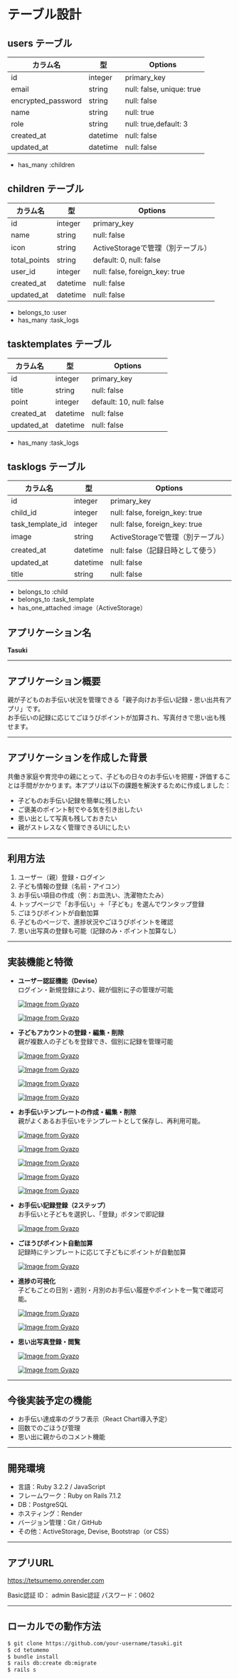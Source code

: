 # テーブル設計

## users テーブル

| カラム名             | 型       | Options                         |
|----------------------|----------|----------------------------------|
| id                   | integer  | primary_key                     |
| email                | string   | null: false, unique: true       |
| encrypted_password   | string   | null: false                     |
| name                 | string   | null: true                      |
| role                 | string   | null: true,default: 3           |
| created_at           | datetime | null: false                     |
| updated_at           | datetime | null: false                     |

- has_many :children

## children テーブル

| カラム名  | 型       | Options                             |
|-----------|----------|--------------------------------------|
| id        | integer  | primary_key                         |
| name      | string   | null: false                         |
| icon      | string   | ActiveStorageで管理（別テーブル）   |
| total_points | string   | default: 0, null: false          |
| user_id   | integer  | null: false, foreign_key: true      |
| created_at | datetime | null: false                        |
| updated_at | datetime | null: false                        |

- belongs_to :user
- has_many :task_logs

##  tasktemplates テーブル

| カラム名 | 型       | Options                        |
|----------|----------|-------------------------------|
| id       | integer  | primary_key                  |
| title    | string   | null: false                  |
| point    | integer  | default: 10, null: false     |
| created_at | datetime | null: false                |
| updated_at | datetime | null: false                |

- has_many :task_logs

##  tasklogs テーブル

| カラム名           | 型       | Options                                 |
|--------------------|----------|------------------------------------------|
| id                 | integer  | primary_key                             |
| child_id           | integer  | null: false, foreign_key: true          |
| task_template_id   | integer  | null: false, foreign_key: true          |
| image              | string   | ActiveStorageで管理（別テーブル）       |
| created_at         | datetime | null: false（記録日時として使う）       |
| updated_at         | datetime | null: false                             |
| title              | string   | null: false                                       |
- belongs_to :child
- belongs_to :task_template
- has_one_attached :image（ActiveStorage） 

## アプリケーション名

**Tasuki**

---

## アプリケーション概要

親が子どものお手伝い状況を管理できる「親子向けお手伝い記録・思い出共有アプリ」です。  
お手伝いの記録に応じてごほうびポイントが加算され、写真付きで思い出も残せます。

---

## アプリケーションを作成した背景

共働き家庭や育児中の親にとって、子どもの日々のお手伝いを把握・評価することは手間がかかります。本アプリは以下の課題を解決するために作成しました：

- 子どものお手伝い記録を簡単に残したい
- ご褒美のポイント制でやる気を引き出したい
- 思い出として写真も残しておきたい
- 親がストレスなく管理できるUIにしたい

---

## 利用方法

1. ユーザー（親）登録・ログイン
2. 子ども情報の登録（名前・アイコン）
3. お手伝い項目の作成（例：お皿洗い、洗濯物たたみ）
4. トップページで「お手伝い」＋「子ども」を選んでワンタップ登録
5. ごほうびポイントが自動加算
6. 子どものページで、進捗状況やごほうびポイントを確認
7. 思い出写真の登録も可能（記録のみ・ポイント加算なし）

---

## 実装機能と特徴

- **ユーザー認証機能（Devise）**  
  ログイン・新規登録により、親が個別に子の管理が可能
  
  <!-- 新規登録 -->
  [![Image from Gyazo](https://i.gyazo.com/c197a2c48c4a5da6b67aecf02d104539.gif)](https://gyazo.com/c197a2c48c4a5da6b67aecf02d104539)
  
  <!-- ログイン -->
  [![Image from Gyazo](https://i.gyazo.com/bd5b971bacea73e2b853a0353780dbe4.gif)](https://gyazo.com/bd5b971bacea73e2b853a0353780dbe4)

- **子どもアカウントの登録・編集・削除**  
  親が複数人の子どもを登録でき、個別に記録を管理可能

  <!-- 新規登録１ -->
  [![Image from Gyazo](https://i.gyazo.com/93f0f5975b8bf9640628c09608697e9f.gif)](https://gyazo.com/93f0f5975b8bf9640628c09608697e9f)
  
  <!-- 新規登録２ -->
  [![Image from Gyazo](https://i.gyazo.com/cff719bb6c1aa89a27e53a43f92d1d8c.gif)](https://gyazo.com/cff719bb6c1aa89a27e53a43f92d1d8c)
  
  <!-- 編集 -->
  [![Image from Gyazo](https://i.gyazo.com/bd6ee4eebf3cc745acf5afc6347ef47f.gif)](https://gyazo.com/bd6ee4eebf3cc745acf5afc6347ef47f)
  
  <!-- 削除 -->
  [![Image from Gyazo](https://i.gyazo.com/ef7a1389d1c0a42e33a1045ba5bd91a3.gif)](https://gyazo.com/ef7a1389d1c0a42e33a1045ba5bd91a3)
  
- **お手伝いテンプレートの作成・編集・削除**  
  親がよくあるお手伝いをテンプレートとして保存し、再利用可能。

  <!-- 新規作成１ -->
  [![Image from Gyazo](https://i.gyazo.com/0204cedb7dd1d2b307acd2309164edcd.gif)](https://gyazo.com/0204cedb7dd1d2b307acd2309164edcd)
  
  <!-- 作成２ -->
  [![Image from Gyazo](https://i.gyazo.com/5b27dc639f37c3fc3d929e422918d104.gif)](https://gyazo.com/5b27dc639f37c3fc3d929e422918d104)
  
  <!-- 編集１ -->
  [![Image from Gyazo](https://i.gyazo.com/17ad4023b299bf5ef5f52b98eb5bb792.gif)](https://gyazo.com/17ad4023b299bf5ef5f52b98eb5bb792)
  
  <!-- 編集２ -->
  [![Image from Gyazo](https://i.gyazo.com/727a2cb6fbb4111660c0914bdbd5eff7.gif)](https://gyazo.com/727a2cb6fbb4111660c0914bdbd5eff7)
  
  <!-- 削除 -->
  [![Image from Gyazo](https://i.gyazo.com/42c13084306faa95c5835fa03c6a1e02.gif)](https://gyazo.com/42c13084306faa95c5835fa03c6a1e02)
  

- **お手伝い記録登録（2ステップ）**  
  お手伝いと子どもを選択し、「登録」ボタンで即記録

  [![Image from Gyazo](https://i.gyazo.com/29946321c13ef45c3a3f02d06ec5e68f.gif)](https://gyazo.com/29946321c13ef45c3a3f02d06ec5e68f)
  
- **ごほうびポイント自動加算**  
  記録時にテンプレートに応じて子どもにポイントが自動加算

  [![Image from Gyazo](https://i.gyazo.com/870153b02c12fff239ed9f2f6f2d37af.gif)](https://gyazo.com/870153b02c12fff239ed9f2f6f2d37af)
  
- **進捗の可視化**  
  子どもごとの日別・週別・月別のお手伝い履歴やポイントを一覧で確認可能。

  <!-- 日別・週別・月別の表示 -->
  [![Image from Gyazo](https://i.gyazo.com/58648cb59e7559a2a2384eb17790cc41.gif)](https://gyazo.com/58648cb59e7559a2a2384eb17790cc41)

  <!-- 子別の表示 -->
  [![Image from Gyazo](https://i.gyazo.com/79c66429c964fdfd57fb99c1fa2a847b.gif)](https://gyazo.com/79c66429c964fdfd57fb99c1fa2a847b)

- **思い出写真登録・閲覧**  

  <!-- お手伝いに関連して写真を登録 -->
  [![Image from Gyazo](https://i.gyazo.com/a9b193a54df4ddf899f8fdffd6238576.gif)](https://gyazo.com/a9b193a54df4ddf899f8fdffd6238576)

  <!-- アルバム形式で閲覧 -->
  [![Image from Gyazo](https://i.gyazo.com/5bade4303591c0be6902dfb99ff2895c.gif)](https://gyazo.com/5bade4303591c0be6902dfb99ff2895c)


---

## 今後実装予定の機能

- お手伝い達成率のグラフ表示（React Chart導入予定）
- 回数でのごほうび管理
- 思い出に親からのコメント機能  

---


## 開発環境

- 言語：Ruby 3.2.2 / JavaScript
- フレームワーク：Ruby on Rails 7.1.2
- DB：PostgreSQL
- ホスティング：Render
- バージョン管理：Git / GitHub
- その他：ActiveStorage, Devise, Bootstrap（or CSS）

---

## アプリURL
https://tetsumemo.onrender.com

Basic認証 ID： admin 
Basic認証 パスワード：0602

---

## ローカルでの動作方法

```bash
$ git clone https://github.com/your-username/tasuki.git
$ cd tetumemo
$ bundle install
$ rails db:create db:migrate
$ rails s